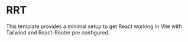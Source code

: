 # RRT

This template provides a minimal setup to get React working in Vite with Tailwind and React-Router pre configured.
